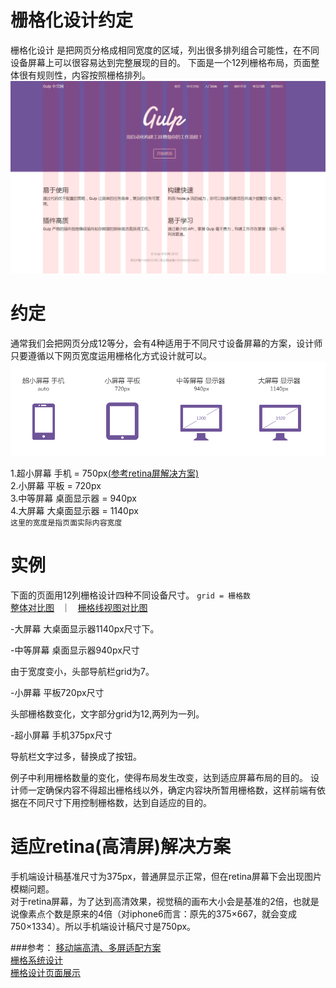 栅格化设计约定
=================

栅格化设计 是把网页分格成相同宽度的区域，列出很多排列组合可能性，在不同设备屏幕上可以很容易达到完整展现的目的。
下面是一个12列栅格布局，页面整体很有规则性，内容按照栅格排列。
![ABC](https://raw.githubusercontent.com/ColdXu/grid-design/master/img/11.gif) 



约定
=================

通常我们会把网页分成12等分，会有4种适用于不同尺寸设备屏幕的方案，设计师只要遵循以下网页宽度运用栅格化方式设计就可以。
![ABC](https://raw.githubusercontent.com/ColdXu/grid-design/master/img/icon.gif) 

1.超小屏幕 手机 = 750px<a href="https://raw.githubusercontent.com/ColdXu/grid-design/master/img/设计.gif" target="_blank">(参考retina屏解决方案)</a></br>
2.小屏幕 平板 = 720px</br>
3.中等屏幕 桌面显示器 = 940px</br>
4.大屏幕 大桌面显示器 = 1140px</br>
<code>这里的宽度是指页面实际内容宽度</code>



实例
=================

下面的页面用12列栅格设计四种不同设备尺寸。
<code>grid = 栅格数</code>
</br>
<a href="https://raw.githubusercontent.com/ColdXu/grid-design/master/img/设计.gif" target="_blank">整体对比图</a>
&nbsp;&nbsp;｜&nbsp;&nbsp;
<a href="https://raw.githubusercontent.com/ColdXu/grid-design/master/img/设计2.gif" target="_blank">栅格线视图对比图</a>
</br>

-大屏幕 大桌面显示器1140px尺寸下。

-中等屏幕 桌面显示器940px尺寸

由于宽度变小，头部导航栏grid为7。

-小屏幕 平板720px尺寸

头部栅格数变化，文字部分grid为12,两列为一列。

-超小屏幕 手机375px尺寸

导航栏文字过多，替换成了按钮。


例子中利用栅格数量的变化，使得布局发生改变，达到适应屏幕布局的目的。
设计师一定确保内容不得超出栅格线以外，确定内容块所暂用栅格数，这样前端有依据在不同尺寸下用控制栅格数，达到自适应的目的。

<!-- <a href="https://raw.githubusercontent.com/ColdXu/grid-design/master/img/4.gif" target="_blank">查看</a> -->
适应retina(高清屏)解决方案
=================

手机端设计稿基准尺寸为375px，普通屏显示正常，但在retina屏幕下会出现图片模糊问题。</br>
对于retina屏幕，为了达到高清效果，视觉稿的画布大小会是基准的2倍，也就是说像素点个数是原来的4倍（对iphone6而言：原先的375×667，就会变成750×1334）。所以手机端设计稿尺寸是750px。

###参考：
<a href="http://div.io/topic/1092?page=1#4713" target="_blank">移动端高清、多屏适配方案</a></br>
<a href="http://ued.taobao.org/blog/2008/09/grid_systems/" target="_blank">栅格系统设计</a></br>
<a href="http://mediaqueri.es/" target="_blank">栅格设计页面展示</a>
